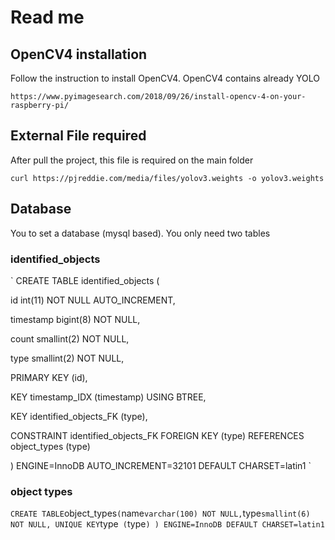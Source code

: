 # Read me
## OpenCV4 installation
Follow the instruction to install OpenCV4. OpenCV4 contains already YOLO

`
https://www.pyimagesearch.com/2018/09/26/install-opencv-4-on-your-raspberry-pi/
`


## External File required 
After pull the project, this file is required on the main folder


`
curl https://pjreddie.com/media/files/yolov3.weights -o yolov3.weights
`

## Database
You to set a database (mysql based). You only need two tables


### identified_objects


`
CREATE TABLE identified_objects (


  id int(11) NOT NULL AUTO_INCREMENT,
  
  
  timestamp bigint(8) NOT NULL,
  
  
  count smallint(2) NOT NULL,
  
  
  type smallint(2) NOT NULL,
  
  
  PRIMARY KEY (id),
  
  
  KEY timestamp_IDX (timestamp) USING BTREE,
  
  
  KEY identified_objects_FK (type),
  
  
  CONSTRAINT identified_objects_FK FOREIGN KEY (type) REFERENCES object_types (type)
  
  
) ENGINE=InnoDB AUTO_INCREMENT=32101 DEFAULT CHARSET=latin1
`


### object types


`
CREATE TABLE `object_types` (
  `name` varchar(100) NOT NULL,
  `type` smallint(6) NOT NULL,
  UNIQUE KEY `type` (`type`)
) ENGINE=InnoDB DEFAULT CHARSET=latin1
`
